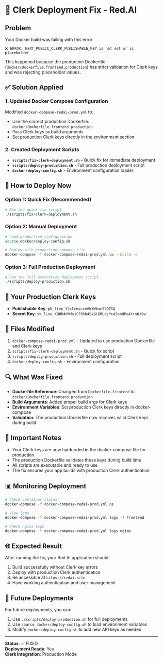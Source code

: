 # 🔧 Clerk Deployment Fix - Red.AI

## Problem
Your Docker build was failing with this error:
```
❌ ERROR: NEXT_PUBLIC_CLERK_PUBLISHABLE_KEY is not set or is placeholder
```

This happened because the production Dockerfile (`docker/Dockerfile.frontend.production`) has strict validation for Clerk keys and was rejecting placeholder values.

## ✅ Solution Applied

### 1. Updated Docker Compose Configuration
Modified `docker-compose-redai-prod.yml` to:
- Use the correct production Dockerfile: `docker/Dockerfile.frontend.production`
- Pass Clerk keys as build arguments
- Set production Clerk keys directly in the environment section

### 2. Created Deployment Scripts
- **`scripts/fix-clerk-deployment.sh`** - Quick fix for immediate deployment
- **`scripts/deploy-production.sh`** - Full production deployment script
- **`docker/deploy-config.sh`** - Environment configuration loader

## 🚀 How to Deploy Now

### Option 1: Quick Fix (Recommended)
```bash
# Run the quick fix script
./scripts/fix-clerk-deployment.sh
```

### Option 2: Manual Deployment
```bash
# Load production configuration
source docker/deploy-config.sh

# Deploy with production compose file
docker-compose -f docker-compose-redai-prod.yml up --build -d
```

### Option 3: Full Production Deployment
```bash
# Run the full production deployment script
./scripts/deploy-production.sh
```

## 🔑 Your Production Clerk Keys
- **Publishable Key**: `pk_live_Y2xlcmsucmVkYWkuc2l0ZSQ`
- **Secret Key**: `sk_live_XOBM4dWdsiCF86b4SxGiGMLajYcA2omHPe4Xcn6i9w`

## 📁 Files Modified
1. `docker-compose-redai-prod.yml` - Updated to use production Dockerfile and Clerk keys
2. `scripts/fix-clerk-deployment.sh` - Quick fix script
3. `scripts/deploy-production.sh` - Full deployment script
4. `docker/deploy-config.sh` - Environment configuration

## 🔍 What Was Fixed
- **Dockerfile Reference**: Changed from `Dockerfile.frontend` to `docker/Dockerfile.frontend.production`
- **Build Arguments**: Added proper build args for Clerk keys
- **Environment Variables**: Set production Clerk keys directly in docker-compose
- **Validation**: The production Dockerfile now receives valid Clerk keys during build

## 🚨 Important Notes
- Your Clerk keys are now hardcoded in the docker-compose file for production
- The production Dockerfile validates these keys during build time
- All scripts are executable and ready to use
- The fix ensures your app builds with production Clerk authentication

## 📊 Monitoring Deployment
```bash
# Check container status
docker-compose -f docker-compose-redai-prod.yml ps

# View logs
docker-compose -f docker-compose-redai-prod.yml logs -f frontend

# Check nginx logs
docker-compose -f docker-compose-redai-prod.yml logs nginx
```

## 🌐 Expected Result
After running the fix, your Red.AI application should:
1. Build successfully without Clerk key errors
2. Deploy with production Clerk authentication
3. Be accessible at `https://redai.site`
4. Have working authentication and user management

## 🔄 Future Deployments
For future deployments, you can:
1. Use `./scripts/deploy-production.sh` for full deployments
2. Use `source docker/deploy-config.sh` to load environment variables
3. Modify `docker/deploy-config.sh` to add new API keys as needed

---
**Status**: ✅ FIXED  
**Deployment Ready**: Yes  
**Clerk Integration**: Production Mode
